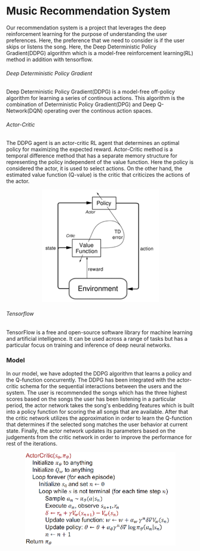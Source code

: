 <h1>Music Recommendation System</h1>

Our recommendation system is a project that leverages the deep reinforcement learning for the purpose of understanding the user preferences. Here, the preference that we need to consider is if the user skips or listens the song. Here, the Deep Deterministic Policy Gradient(DDPG) algorithm which is a model-free reinforcement learning(RL) method in addition with tensorflow.

<h6>Deep Deterministic Policy Gradient</h6>
Deep Deterministic Policy Gradient(DDPG) is a model-free off-policy algorithm for learning a series of continous actions. This algorithm is the combination of Deterministic Policy Gradient(DPG) and Deep Q-Network(DQN) operating over the continous action spaces.

<h6>Actor-Critic</h6>
The DDPG agent is an actor-critic RL agent that determines an optimal policy for maximizing the expected reward. Actor-Critic method is a temporal difference method that has a separate memory structure for representing the policy independent of the value function. Here the policy is considered the actor, it is used to select actions. On the other hand, the estimated value function (Q-value) is the critic that criticizes the actions of the actor.
<p align="center">
    <img src="actor-critic.png",  height="300">
</p>

<h6>Tensorflow</h6>
TensorFlow is a free and open-source software library for machine learning and artificial intelligence. It can be used across a range of tasks but has a particular focus on training and inference of deep neural networks.

<h3>Model</h3>
In our model, we have adopted the DDPG algorithm that learns a policy and the Q-function concurrently. The DDPG has been integrated with the actor-critic schema for the sequential interactions between the users and the system. The user is recommended the songs which has the three highest scores based on the songs the user has been listening in a particular period, the actor network takes the song's enbedding features which is built into a policy function for scoring the all songs that are available. After that the critic network utilizes the approximation in order to learn the Q-function that determines if the selected song matches the user behavior at current state. Finally, the actor network updates its parameters based on the judgements from the critic network in order to improve the performance for rest of the iterations.

<p align="center">
    <img src="acalgo.png", height="250">
</p>

